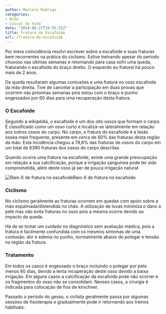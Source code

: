```yaml
---
author: Marcelo Rodrigo
categories:
- Bike
- Coisas da Vida
date: "2014-08-27T19:55:35Z"
title: Fratura do Escafoide
url: /fratura-do-escafoide
---
```


Por mera coincidência resolvi escrever sobre a escafoide e suas fraturas bem recorrentes na prática do ciclismo. Estive treinando apesar do período chuvoso nas últimas semanas e retornando para casa sofri uma queda, fraturando o escafoide do braço direito. O esquerdo eu fraturei há pouco mais de 2 anos.

Da queda resultaram algumas contusões e uma fratura no osso escafoide da mão direita. Tive de cancelar a participação em duas provas que ocorrem nas próximas semanas pois estou com o braço e punho engessados por 60 dias para uma recuperação desta fratura.

### O Escafoide

Segundo a wikipédia, o escafoide é um dos oito ossos que formam o carpo. É classificado como um osso curto e localiza-se lateralmente em relação aos outros ossos do carpo. No carpo, a fratura do escafoide é a lesão óssea mais frequente, presente em cerca de 60% das fraturas desta região da mão. Esta incidência chegou a 78,8% das fraturas de ossos do carpo em um total de 6390 fraturas dos ossos do carpo descritas.

Quando ocorre uma fratura na escafoide, existe uma grande preocupação em relação a sua calcificação, porque a irrigação sanguínea pode ter sido comprometida, além deste osso já ser de pouca irrigação natural.

![Raio-X de fratura no escafoide](/images/2014/08/fratura-escafoide.webp)Raio-X de fratura no escafoide

### Ciclismo

No ciclismo geralmente as fraturas ocorrem em quedas com apoio sobre a mão espalmada/distendida no chão. A utilização de luvas minimiza o dano a pele mas não evita fraturas no osso pois a mesma ocorre devido ao impacto da queda.

Há de se tomar um cuidado no diagnóstico sem avaliação médica, pois a fratura é facilmente confundida com os mesmos sintomas de uma contusão: dor e edema no punho, normalmente abaixo do polegar e tensão na região da fratura.

### Tratamento

Em todos os casos é engessado o braço incluindo o polegar por pelo menos 60 dias, devido a lenta recuperação deste osso devido a baixa irrigação. Em alguns casos a calcificação da escafoide pode não ocorrer e os fragmentos do osso não se consolidam. Nesses casos, a cirurgia é indicada para colocação de fios de kirschner.

Passado o período do gesso, o ciclista geralmente passa por algumas sessões de fisioterapia e gradualmente pode ir retornando aos treinos habituais.